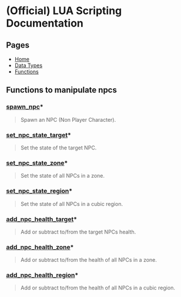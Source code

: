 
# (Official) LUA Scripting Documentation

## Pages

- [Home](../../index)
- [Data Types](../data-types)
- [Functions](../functions)

## Functions to manipulate npcs

### [spawn_npc](npcs/spawn_npc)*

> Spawn an NPC (Non Player Character).

### [set_npc_state_target](npcs/set_npc_state_target)*

> Set the state of the target NPC.

### [set_npc_state_zone](npcs/set_npc_state_zone)*

> Set the state of all NPCs in a zone.

### [set_npc_state_region](npcs/set_npc_state_region)*

> Set the state of all NPCs in a cubic region.

### [add_npc_health_target](npcs/add_npc_health_target)*

> Add or subtract to/from the target NPCs health.

### [add_npc_health_zone](npcs/add_npc_health_zone)*

> Add or subtract to/from the health of all NPCs in a zone.

### [add_npc_health_region](npcs/add_npc_health_region)*

> Add or subtract to/from the health of all NPCs in a cubic region.
